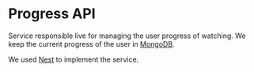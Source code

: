 # Progress API

Service responsible live for managing the user progress of watching.
We keep the current progress of the user in [MongoDB](https://www.mongodb.com/home).

We used [Nest](https://nestjs.com/) to implement the service.
